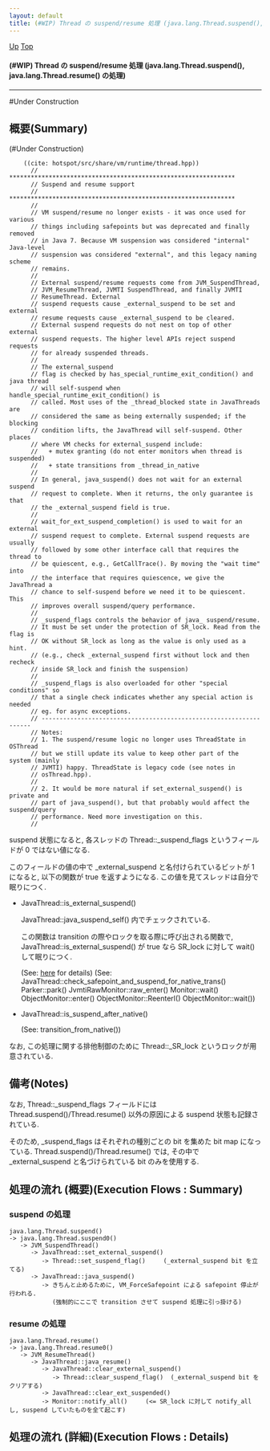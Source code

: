 ```yaml
---
layout: default
title: (#WIP) Thread の suspend/resume 処理 (java.lang.Thread.suspend(), java.lang.Thread.resume() の処理)  
---
```

[Up](no1IkYYOWe.html) [Top](../index.html)

#### (#WIP) Thread の suspend/resume 処理 (java.lang.Thread.suspend(), java.lang.Thread.resume() の処理)  

--- 
#Under Construction

## 概要(Summary)
(#Under Construction)


```
    ((cite: hotspot/src/share/vm/runtime/thread.hpp))
      // ***************************************************************
      // Suspend and resume support
      // ***************************************************************
      //
      // VM suspend/resume no longer exists - it was once used for various
      // things including safepoints but was deprecated and finally removed
      // in Java 7. Because VM suspension was considered "internal" Java-level
      // suspension was considered "external", and this legacy naming scheme
      // remains.
      //
      // External suspend/resume requests come from JVM_SuspendThread,
      // JVM_ResumeThread, JVMTI SuspendThread, and finally JVMTI
      // ResumeThread. External
      // suspend requests cause _external_suspend to be set and external
      // resume requests cause _external_suspend to be cleared.
      // External suspend requests do not nest on top of other external
      // suspend requests. The higher level APIs reject suspend requests
      // for already suspended threads.
      //
      // The external_suspend
      // flag is checked by has_special_runtime_exit_condition() and java thread
      // will self-suspend when handle_special_runtime_exit_condition() is
      // called. Most uses of the _thread_blocked state in JavaThreads are
      // considered the same as being externally suspended; if the blocking
      // condition lifts, the JavaThread will self-suspend. Other places
      // where VM checks for external_suspend include:
      //   + mutex granting (do not enter monitors when thread is suspended)
      //   + state transitions from _thread_in_native
      //
      // In general, java_suspend() does not wait for an external suspend
      // request to complete. When it returns, the only guarantee is that
      // the _external_suspend field is true.
      //
      // wait_for_ext_suspend_completion() is used to wait for an external
      // suspend request to complete. External suspend requests are usually
      // followed by some other interface call that requires the thread to
      // be quiescent, e.g., GetCallTrace(). By moving the "wait time" into
      // the interface that requires quiescence, we give the JavaThread a
      // chance to self-suspend before we need it to be quiescent. This
      // improves overall suspend/query performance.
      //
      // _suspend_flags controls the behavior of java_ suspend/resume.
      // It must be set under the protection of SR_lock. Read from the flag is
      // OK without SR_lock as long as the value is only used as a hint.
      // (e.g., check _external_suspend first without lock and then recheck
      // inside SR_lock and finish the suspension)
      //
      // _suspend_flags is also overloaded for other "special conditions" so
      // that a single check indicates whether any special action is needed
      // eg. for async exceptions.
      // -------------------------------------------------------------------
      // Notes:
      // 1. The suspend/resume logic no longer uses ThreadState in OSThread
      // but we still update its value to keep other part of the system (mainly
      // JVMTI) happy. ThreadState is legacy code (see notes in
      // osThread.hpp).
      //
      // 2. It would be more natural if set_external_suspend() is private and
      // part of java_suspend(), but that probably would affect the suspend/query
      // performance. Need more investigation on this.
      //
```


suspend 状態になると, 各スレッドの Thread::_suspend_flags というフィールドが 0 ではない値になる.

このフィールドの値の中で _external_suspend と名付けられているビットが 1 になると, 以下の関数が true を返すようになる.
この値を見てスレッドは自分で眠りにつく.

  * JavaThread::is_external_suspend()

    JavaThread::java_suspend_self() 内でチェックされている.

    この関数は transition の際やロックを取る際に呼び出される関数で,
    JavaThread::is_external_suspend() が true なら
    SR_lock に対して wait() して眠りにつく.

    (See: [here](no2114aSy.html) for details)
    (See: JavaThread::check_safepoint_and_suspend_for_native_trans()
          Parker::park()
          JvmtiRawMonitor::raw_enter()
          Monitor::wait()
          ObjectMonitor::enter()
          ObjectMonitor::ReenterI()
          ObjectMonitor::wait())

  * JavaThread::is_suspend_after_native()

    (See: transition_from_native())

なお, この処理に関する排他制御のために Thread::_SR_lock というロックが用意されている.

## 備考(Notes)
なお, Thread::_suspend_flags フィールドには
Thread.suspend()/Thread.resume() 以外の原因による suspend 状態も記録されている.

そのため, _suspend_flags はそれぞれの種別ごとの bit を集めた bit map になっている.
Thread.suspend()/Thread.resume() では, その中で _external_suspend と名づけられている bit のみを使用する.


## 処理の流れ (概要)(Execution Flows : Summary)
### suspend の処理
```
java.lang.Thread.suspend()
-> java.lang.Thread.suspend0()
   -> JVM_SuspendThread()
      -> JavaThread::set_external_suspend()
         -> Thread::set_suspend_flag()     (_external_suspend bit を立てる)
      -> JavaThread::java_suspend()
         -> きちんと止めるために, VM_ForceSafepoint による safepoint 停止が行われる.
            (強制的にここで transition させて suspend 処理に引っ掛ける)
```

### resume の処理
```
java.lang.Thread.resume()
-> java.lang.Thread.resume0()
   -> JVM_ResumeThread()
      -> JavaThread::java_resume()
         -> JavaThread::clear_external_suspend()
            -> Thread::clear_suspend_flag()  (_external_suspend bit をクリアする)
         -> JavaThread::clear_ext_suspended()
         -> Monitor::notify_all()     (<= SR_lock に対して notify_all し, suspend していたものを全て起こす)
```


## 処理の流れ (詳細)(Execution Flows : Details)







